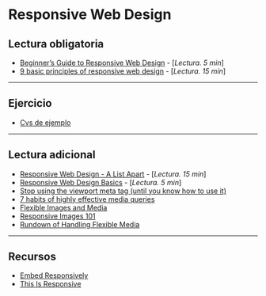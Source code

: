 # Responsive Web Design

## Lectura obligatoria
- [Beginner’s Guide to Responsive Web Design](http://blog.teamtreehouse.com/beginners-guide-to-responsive-web-design) - [_Lectura. 5 min_]
- [9 basic principles of responsive web design](http://blog.froont.com/9-basic-principles-of-responsive-web-design/) - [_Lectura. 15 min_]

---

## Ejercicio
- [Cvs de ejemplo](../../downloads/rwd.zip)

---

## Lectura adicional
- [Responsive Web Design - A List Apart](http://alistapart.com/article/responsive-web-design/) - [_Lectura. 15 min_]
- [Responsive Web Design Basics](https://developers.google.com/web/fundamentals/design-and-ux/responsive/) - [_Lectura. 5 min_]
- [Stop using the viewport meta tag (until you know how to use it)](http://blog.javierusobiaga.com/stop-using-the-viewport-tag-until-you-know-ho)
- [7 habits of highly effective media queries](http://bradfrost.com/blog/post/7-habits-of-highly-effective-media-queries/)
- [Flexible Images and Media](https://responsivedesign.is/guidelines/flexible-images-and-media/)
- [Responsive Images 101](https://cloudfour.com/thinks/responsive-images-101-definitions/)
- [Rundown of Handling Flexible Media](https://css-tricks.com/rundown-of-handling-flexible-media/)

---

## Recursos
- [Embed Responsively](http://embedresponsively.com/)
- [This Is Responsive](https://bradfrost.github.io/this-is-responsive/)